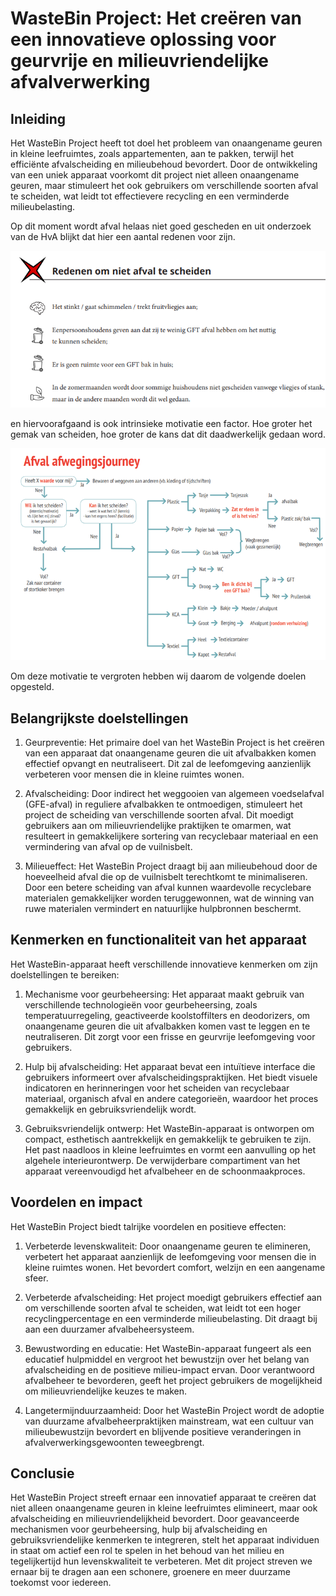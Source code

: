 # WasteBin Project: Het creëren van een innovatieve oplossing voor geurvrije en milieuvriendelijke afvalverwerking

## Inleiding

Het WasteBin Project heeft tot doel het probleem van onaangename geuren in kleine leefruimtes, zoals appartementen, aan te pakken, terwijl het efficiënte afvalscheiding en milieubehoud bevordert. Door de ontwikkeling van een uniek apparaat voorkomt dit project niet alleen onaangename geuren, maar stimuleert het ook gebruikers om verschillende soorten afval te scheiden, wat leidt tot effectievere recycling en een verminderde milieubelasting.

Op dit moment wordt afval helaas niet goed gescheden en uit onderzoek van de HvA blijkt dat hier een aantal redenen voor zijn.

![redenen om afval niet te scheiden](redenenomafvalniettescheiden.png)

en hiervoorafgaand is ook intrinsieke motivatie een factor. Hoe groter het gemak van scheiden, hoe groter de kans dat dit daadwerkelijk gedaan word.

![afval afwegingjourney](afval_afwegingsjourney.png)

Om deze motivatie te vergroten hebben wij daarom de volgende doelen opgesteld.

## Belangrijkste doelstellingen

1. Geurpreventie: Het primaire doel van het WasteBin Project is het creëren van een apparaat dat onaangename geuren die uit afvalbakken komen effectief opvangt en neutraliseert. Dit zal de leefomgeving aanzienlijk verbeteren voor mensen die in kleine ruimtes wonen.

2. Afvalscheiding: Door indirect het weggooien van algemeen voedselafval (GFE-afval) in reguliere afvalbakken te ontmoedigen, stimuleert het project de scheiding van verschillende soorten afval. Dit moedigt gebruikers aan om milieuvriendelijke praktijken te omarmen, wat resulteert in gemakkelijkere sortering van recyclebaar materiaal en een vermindering van afval op de vuilnisbelt.

3. Milieueffect: Het WasteBin Project draagt bij aan milieubehoud door de hoeveelheid afval die op de vuilnisbelt terechtkomt te minimaliseren. Door een betere scheiding van afval kunnen waardevolle recyclebare materialen gemakkelijker worden teruggewonnen, wat de winning van ruwe materialen vermindert en natuurlijke hulpbronnen beschermt.

## Kenmerken en functionaliteit van het apparaat

Het WasteBin-apparaat heeft verschillende innovatieve kenmerken om zijn doelstellingen te bereiken:

1. Mechanisme voor geurbeheersing: Het apparaat maakt gebruik van verschillende technologieën voor geurbeheersing, zoals temperatuurregeling, geactiveerde koolstoffilters en deodorizers, om onaangename geuren die uit afvalbakken komen vast te leggen en te neutraliseren. Dit zorgt voor een frisse en geurvrije leefomgeving voor gebruikers.

2. Hulp bij afvalscheiding: Het apparaat bevat een intuïtieve interface die gebruikers informeert over afvalscheidingspraktijken. Het biedt visuele indicatoren en herinneringen voor het scheiden van recyclebaar materiaal, organisch afval en andere categorieën, waardoor het proces gemakkelijk en gebruiksvriendelijk wordt.

3. Gebruiksvriendelijk ontwerp: Het WasteBin-apparaat is ontworpen om compact, esthetisch aantrekkelijk en gemakkelijk te gebruiken te zijn. Het past naadloos in kleine leefruimtes en vormt een aanvulling op het algehele interieurontwerp. De verwijderbare compartiment van het apparaat vereenvoudigd het afvalbeheer en de schoonmaakproces.

## Voordelen en impact

Het WasteBin Project biedt talrijke voordelen en positieve effecten:

1. Verbeterde levenskwaliteit: Door onaangename geuren te elimineren, verbetert het apparaat aanzienlijk de leefomgeving voor mensen die in kleine ruimtes wonen. Het bevordert comfort, welzijn en een aangename sfeer.

2. Verbeterde afvalscheiding: Het project moedigt gebruikers effectief aan om verschillende soorten afval te scheiden, wat leidt tot een hoger recyclingpercentage en een verminderde milieubelasting. Dit draagt bij aan een duurzamer afvalbeheersysteem.

3. Bewustwording en educatie: Het WasteBin-apparaat fungeert als een educatief hulpmiddel en vergroot het bewustzijn over het belang van afvalscheiding en de positieve milieu-impact ervan. Door verantwoord afvalbeheer te bevorderen, geeft het project gebruikers de mogelijkheid om milieuvriendelijke keuzes te maken.

4. Langetermijnduurzaamheid: Door het WasteBin Project wordt de adoptie van duurzame afvalbeheerpraktijken mainstream, wat een cultuur van milieubewustzijn bevordert en blijvende positieve veranderingen in afvalverwerkingsgewoonten teweegbrengt.

## Conclusie

Het WasteBin Project streeft ernaar een innovatief apparaat te creëren dat niet alleen onaangename geuren in kleine leefruimtes elimineert, maar ook afvalscheiding en milieuvriendelijkheid bevordert. Door geavanceerde mechanismen voor geurbeheersing, hulp bij afvalscheiding en gebruiksvriendelijke kenmerken te integreren, stelt het apparaat individuen in staat om actief een rol te spelen in het behoud van het milieu en tegelijkertijd hun levenskwaliteit te verbeteren. Met dit project streven we ernaar bij te dragen aan een schonere, groenere en meer duurzame toekomst voor iedereen.
